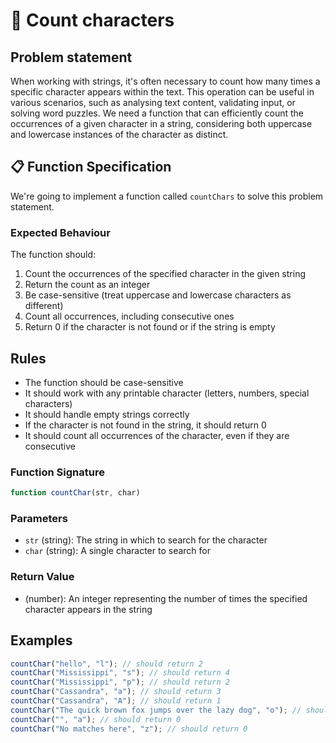 # 🧮 Count characters

## Problem statement

When working with strings, it's often necessary to count how many times a specific character appears within the text. This operation can be useful in various scenarios, such as analysing text content, validating input, or solving word puzzles. We need a function that can efficiently count the occurrences of a given character in a string, considering both uppercase and lowercase instances of the character as distinct.

## 📋 Function Specification

We're going to implement a function called `countChars` to solve this problem statement.

### Expected Behaviour

The function should:

1. Count the occurrences of the specified character in the given string
2. Return the count as an integer
3. Be case-sensitive (treat uppercase and lowercase characters as different)
4. Count all occurrences, including consecutive ones
5. Return 0 if the character is not found or if the string is empty

## Rules

- The function should be case-sensitive
- It should work with any printable character (letters, numbers, special characters)
- It should handle empty strings correctly
- If the character is not found in the string, it should return 0
- It should count all occurrences of the character, even if they are consecutive

### Function Signature

```javascript
function countChar(str, char)
```

### Parameters

- `str` (string): The string in which to search for the character
- `char` (string): A single character to search for

### Return Value

- (number): An integer representing the number of times the specified character appears in the string

## Examples

```javascript
countChar("hello", "l"); // should return 2
countChar("Mississippi", "s"); // should return 4
countChar("Mississippi", "p"); // should return 2
countChar("Cassandra", "a"); // should return 3
countChar("Cassandra", "A"); // should return 1
countChar("The quick brown fox jumps over the lazy dog", "o"); // should return 4
countChar("", "a"); // should return 0
countChar("No matches here", "z"); // should return 0
```
